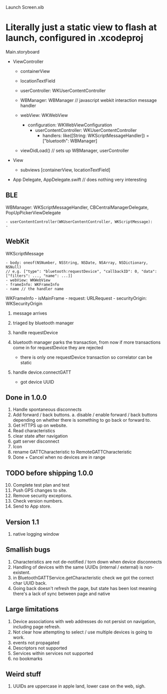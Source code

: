 Launch Screen.xib

# Literally just a static view to flash at launch, configured in .xcodeproj 

Main.storyboard

- ViewController

    - containerView
    - locationTextField
    - userController: WKUserContentController 
    - WBManager: WBManager // javascript webkit interaction message handler
    - webView: WKWebView
        - configuration: WKWebViewConfiguration
            - userContentController: WKUserContentController
                - handlers: like([String: WKScriptMessageHandler]) = ["bluetooth": WBManager]
  
    - viewDidLoad()
        // sets up WBManager, userController
    

- View
    - subviews [containerView, locationTextField]

- App Delegate, AppDelegate.swift // does nothing very interesting


## BLE

WBManager: WKScriptMessageHandler, CBCentralManagerDelegate, PopUpPickerViewDelegate

    - userContentController(WKUserContentController, WKScriptMessage):
    - 


## WebKit

WKScriptMessage

    - body: oneof(NSNumber, NSString, NSDate, NSArray, NSDictionary, NSNull)
    // e.g. ["type": "bluetooth:requestDevice", "callbackID": 0, "data": ["filters": ..., "name": ...]]
    - webView: WKWebView
    - frameInfo: WKFrameInfo
    - name // the handler name 



WKFrameInfo
    - isMainFrame
    - request: URLRequest
    - securityOrigin: WKSecurityOrigin


1. message arrives
2. triaged by bluetooth manager

1. handle requestDevice
2. bluetooth manager parks the transaction, from now if more transactions come in for requestDevice they are rejected
   - there is only one requestDevice transaction so correlator can be static

2. handle device.connectGATT
   - got device UUID


## Done in 1.0.0

1. Handle spontaneous disconnects
2. Add forward / back buttons.
a. disable / enable forward / back buttons depending on whether there is something to go back or forward to.
3. Get HTTPS up on website.
4. Read characteristics
5. clear state after navigation
8. gatt server disconnect
10. Icon
9. rename GATTCharacteristic to RemoteGATTCharacteristic
11. Done + Cancel when no devices are in range

## TODO before shipping 1.0.0

10. Complete test plan and test
11. Push GPS changes to site.
12. Remove security exceptions.
13. Check version numbers.
14. Send to App store.

## Version 1.1

1. native logging window

## Smallish bugs

1. Characteristics are not de-notified / torn down when device disconnects
2. Handling of devices with the same UUIDs (internal / external) is non-existent.
3. in BluetoothGATTService.getCharacteristic check we got the correct char UUID back.
4. Going back doesn't refresh the page, but state has been lost meaning there's a lack of sync between page and native

## Large limitations

1. Device associations with web addresses do not persist on navigation, including page refresh.
2. Not clear how attempting to select / use multiple devices is going to work.
3. events not propagated 
4. Descriptors not supported
5. Services within services not supported
6. no bookmarks

## Weird stuff

1. UUIDs are uppercase in apple land, lower case on the web, sigh.
